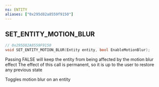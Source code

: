 ```yaml
---
ns: ENTITY
aliases: ["0x295d82a8559f9150"]
---
```

## SET_ENTITY_MOTION_BLUR

```c
// 0x295D82A8559F9150
void SET_ENTITY_MOTION_BLUR(Entity entity, bool EnableMotionBlur);
```

Passing FALSE will keep the entity from being affected by the motion blur effect The effect of this call is permanent, so it is up to the user to restore any previous state

Toggles motion blur on an entity

